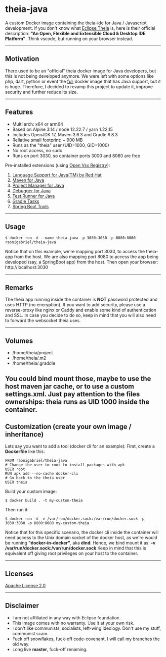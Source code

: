 # theia-java
A custom Docker image containing the theia-ide for Java / Javascript development.
If you don't know what [Eclipse Theia](https://theia-ide.org/) is, here is their official description: **"An Open, Flexible and Extensible Cloud & Desktop IDE Platform"**.
Think vscode, but running on your browser instead.

---
## Motivation
There used to be an "official" theia docker image for Java developers, but this is not being developed anymore.
We were left with some options like php, dart, python or event the [full](https://github.com/theia-ide/theia-apps) docker image that has Java support, but it is huge.
Therefore, I decided to revamp this project to update it, improve security and further reduce its size.

---
## Features
* Multi arch: x64 or arm64
* Based on Alpine 3.14 / node 12.22.7 / yarn 1.22.15
* Includes OpenJDK 17, Maven 3.6.3 and Gradle 6.8.3
* Rellative small footprint: ~ 900 MB
* Runs as the "theia" user (UID=1000, GID=1000)
* No root access, no sudo
* Runs on port 3030, so container ports 3000 and 8080 are free

Pre-installed extensions (using [Open Vsx Registry](https://open-vsx.org/)):
1) [Language Support for Java(TM) by Red Hat](https://open-vsx.org/extension/redhat/java)
2) [Maven for Java](https://open-vsx.org/extension/vscjava/vscode-maven)
3) [Project Manager for Java](https://open-vsx.org/extension/vscjava/vscode-java-dependency)
4) [Debugger for Java](https://open-vsx.org/extension/vscjava/vscode-java-debug)
5) [Test Runner for Java](https://open-vsx.org/extension/vscjava/vscode-java-test)
6) [Gradle Tasks](https://open-vsx.org/extension/richardwillis/vscode-gradle)
7) [Spring Boot Tools](https://open-vsx.org/extension/Pivotal/vscode-spring-boot)
---
## Usage
```
$ docker run -d --name theia-java -p 3030:3030 -p 8080:8080 raonigabriel/theia-java
```
Notice that on this example, we're mapping port 3030, to access the theia-app from the host.
We are also mapping port 8080 to access the app being developed (say, a SpringBoot app) from the host.
Then open your browser: http://localhost:3030

---
## Remarks
The theia app running inside the container is **NOT** password protected and uses HTTP (no encryption).
If you want to add security, please use a reverse-proxy like nginx or Caddy and enable some kind of authentication and SSL.
In case you decide to do so, keep in mind that you will also need to forward the websocket theia uses.

---
## Volumes
* /home/theia/project
* /home/theia/.m2
* /home/theia/.graddle


You could bind mount those, maybe to use the host maven jar cache, or to use a custom settings.xml. 
Just pay attention to the files ownerships: theia runs as UID 1000 inside the container. 
---
## Customization (create your own image / inheritance)

Lets say you want to add a tool (docker cli for an example):
First, create a **Dockerfile** like this:
```
FROM raonigabriel/theia-java
# Change the user to root to install packages with apk
USER root
RUN apk add --no-cache docker-cli
# Go back to the theia user
USER theia
```
Build your custom image:
```
$ docker build . -t my-custom-theia
```

Then run it:
```
$ docker run -d -v /var/run/docker.sock:/var/run/docker.sock -p 3030:3030 -p 8080:8080 my-custom-theia
```

Notice that for this specific scenario, the docker cli inside the container will need access to the Unix domain socket of the docker host, as we're would be running **"docker-in-docker"**, aka **dind**.
Hence, we bind mount it as:  **-v /var/run/docker.sock:/var/run/docker.sock**
Keep in mind that this is equivalent off giving root privileges on your host to the container.

---
## Licenses

[Apache License 2.0](https://www.apache.org/licenses/LICENSE-2.0)

---
## Disclaimer
* I am not affiliated in any way with Eclipse foundation.
* This image comes with no warranty. Use it at your own risk.
* I don't like communists, socialists, left-wing ideology. Don't use my stuff, communist scam.
* Fuck off snowflakes, fuck-off code-covenant, I will call my branches the old way.
* Long live **master**, fuck-off renaming.
